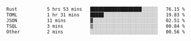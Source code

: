 <!--START_SECTION:waka-->

```txt
Rust           5 hrs 53 mins   ███████████████████░░░░░░   76.15 %
TOML           1 hr 31 mins    █████░░░░░░░░░░░░░░░░░░░░   19.83 %
JSON           11 mins         ▓░░░░░░░░░░░░░░░░░░░░░░░░   02.51 %
TSQL           3 mins          ▒░░░░░░░░░░░░░░░░░░░░░░░░   00.84 %
Other          2 mins          ░░░░░░░░░░░░░░░░░░░░░░░░░   00.56 %
```

<!--END_SECTION:waka-->